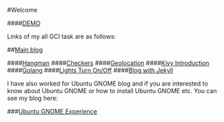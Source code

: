 #Welcome

####[DEMO](http://shashank-sharma.github.io/go.html)

Links of my all GCI task are as follows: 

##[Main blog](http://shashank-sharma.github.io/)

####[Hangman](http://shashank-sharma.github.io/hangman.html)
####[Checkers](http://shashank-sharma.github.io/checkers.html)
####[Geolocation](http://shashank-sharma.github.io/geolocation.html)
####[Kivy Introduction](http://shashank-sharma.github.io/kivy_intro.html)
####[Golang](http://shashank-sharma.github.io/go.html)
####[Lights Turn On/Off](http://shashank-sharma.github.io/lights.html)
####[Blog with Jekyll](http://shashank-sharma.github.io/jekyllsite/)

I have also worked for Ubuntu GNOME blog and if you are interested to know about Ubuntu GNOME or how to install Ubuntu GNOME etc.
You can see my blog here:

###[Ubuntu GNOME Experience](http://ubuntu-gnome-experience.blogspot.in/)



